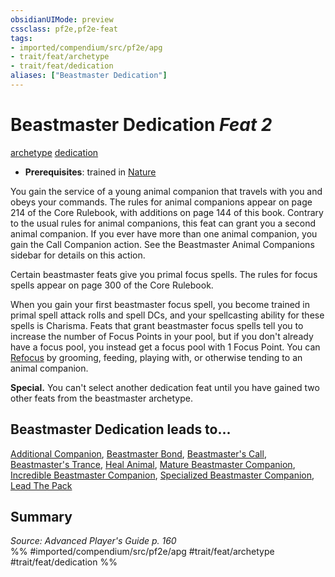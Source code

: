 ```yaml
---
obsidianUIMode: preview
cssclass: pf2e,pf2e-feat
tags:
- imported/compendium/src/pf2e/apg
- trait/feat/archetype
- trait/feat/dedication
aliases: ["Beastmaster Dedication"]
---
```

# Beastmaster Dedication  *Feat 2*  
[archetype](archetype.md)  [dedication](dedication.md)  

- **Prerequisites**: trained in [Nature](../skills.md#Nature)

You gain the service of a young animal companion that travels with you and obeys your commands. The rules for animal companions appear on page 214 of the Core Rulebook, with additions on page 144 of this book. Contrary to the usual rules for animal companions, this feat can grant you a second animal companion. If you ever have more than one animal companion, you gain the Call Companion action. See the Beastmaster Animal Companions sidebar for details on this action.

Certain beastmaster feats give you primal focus spells. The rules for focus spells appear on page 300 of the Core Rulebook.

When you gain your first beastmaster focus spell, you become trained in primal spell attack rolls and spell DCs, and your spellcasting ability for these spells is Charisma. Feats that grant beastmaster focus spells tell you to increase the number of Focus Points in your pool, but if you don't already have a focus pool, you instead get a focus pool with 1 Focus Point. You can [Refocus](refocus.md) by grooming, feeding, playing with, or otherwise tending to an animal companion.

**Special.** You can't select another dedication feat until you have gained two other feats from the beastmaster archetype.

## Beastmaster Dedication leads to...

[Additional Companion](additional-companion-apg.md), [Beastmaster Bond](beastmaster-bond-apg.md), [Beastmaster's Call](beastmasters-call-apg.md), [Beastmaster's Trance](beastmasters-trance-apg.md), [Heal Animal](heal-animal-apg.md), [Mature Beastmaster Companion](mature-beastmaster-companion-apg.md), [Incredible Beastmaster Companion](incredible-beastmaster-companion-apg.md), [Specialized Beastmaster Companion](specialized-beastmaster-companion-apg.md), [Lead The Pack](lead-the-pack-apg.md)

## Summary

*Source: Advanced Player's Guide p. 160*  
%% #imported/compendium/src/pf2e/apg #trait/feat/archetype #trait/feat/dedication %%